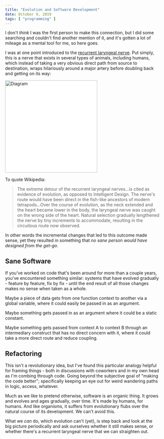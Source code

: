 ```yaml
---
title: "Evolution and Software Development"
date: October 9, 2019
tags: [ "programming" ]
---
```


<aside>
    I don't <i>think</i> I was the first person to make this connection, but I 
    did some searching and couldn't find another mention of it, and it's 
    gotten a lot of mileage as a mental tool for me, so here goes.
</aside>

I was at one point introduced to the [recurrent laryngeal nerve](https://en.wikipedia.org/wiki/Recurrent_laryngeal_nerve). 
Put simply, this is a nerve that exists in several types of animals, including 
humans, which instead of taking a very obvious direct path from source to 
destination, wraps hilariously around a major artery before doubling back and 
getting on its way:

<img 
    alt="Diagram" 
    src="https://upload.wikimedia.org/wikipedia/commons/thumb/6/64/Recurrent_laryngeal_nerve.svg/500px-Recurrent_laryngeal_nerve.svg.png" 
    style="background-color: white"
    height="300">

To quote Wikipedia:

> The extreme detour of the recurrent laryngeal nerves...is cited as evidence 
of evolution, as opposed to Intelligent Design. The nerve's route would have 
been direct in the fish-like ancestors of modern tetrapods...Over the course 
of evolution, as the neck extended and the heart became lower in the body, 
the laryngeal nerve was caught on the wrong side of the heart. Natural selection 
gradually lengthened the nerve by tiny increments to accommodate, resulting in 
the circuitous route now observed.

In other words the incremental changes that led to this outcome made sense, 
yet they resulted in something that _no sane person would have designed from 
the get-go_.

## Sane Software

If you've worked on code that's been around for more than a couple years, you've 
encountered something similar: systems that have evolved gradually -
feature by feature, fix by fix - until the end result of all those changes 
makes no sense when taken as a whole.

Maybe a piece of data gets from one function context to another via a global 
variable, where it could easily be passed in as an argument.

Maybe something gets passed in as an argument where it could be a static 
constant.

Maybe something gets passed from context A to context B through an 
intermediary construct that has no direct concern with it, where it 
could take a more direct route and reduce coupling.

## Refactoring

This isn't a revolutionary idea, but I've found this particular analogy 
helpful for framing things - both in discussions with coworkers and in my 
own head as I'm combing through code. Going beyond the subjective goal of 
"making the code better"; specifically keeping an eye out for weird wandering 
paths in logic, access, whatever.

Much as we like to pretend otherwise, software is an organic thing. It grows
and evolves and ages gradually, over time. It's made by humans, for humans.
And like organisms, it suffers from evolutionary flubs over the natural course
of its development. We can't avoid this.

What we _can_ do, which evolution can't (yet), is step back and look at the 
big picture periodically and ask ourselves whether it still makes sense, or 
whether there's a recurrent laryngeal nerve that we can straighten out.
